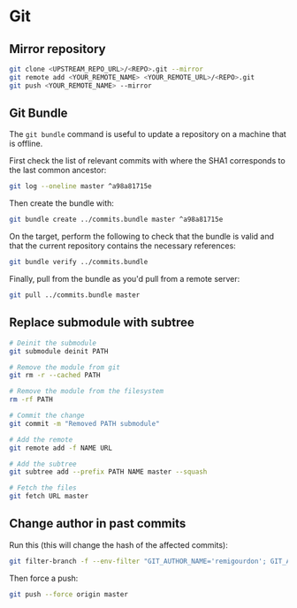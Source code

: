 # Git

## Mirror repository

```sh
git clone <UPSTREAM_REPO_URL>/<REPO>.git --mirror
git remote add <YOUR_REMOTE_NAME> <YOUR_REMOTE_URL>/<REPO>.git
git push <YOUR_REMOTE_NAME> --mirror
```


## Git Bundle

The `git bundle` command is useful to update  a repository on a machine that is offline.

First check the list of relevant commits with where the SHA1 corresponds to the last common ancestor:

```sh
git log --oneline master ^a98a81715e
```

Then create the bundle with:

```sh
git bundle create ../commits.bundle master ^a98a81715e
```

On the target, perform the following to check that the bundle is valid and that the current repository contains the necessary references:

```sh
git bundle verify ../commits.bundle
```

Finally, pull from the bundle as you'd pull from a remote server:

```sh
git pull ../commits.bundle master
```

## Replace submodule with subtree

```sh
# Deinit the submodule
git submodule deinit PATH

# Remove the module from git
git rm -r --cached PATH

# Remove the module from the filesystem
rm -rf PATH

# Commit the change
git commit -m "Removed PATH submodule"

# Add the remote
git remote add -f NAME URL

# Add the subtree
git subtree add --prefix PATH NAME master --squash

# Fetch the files
git fetch URL master
```

## Change author in past commits

Run this (this will change the hash of the affected commits):

```sh
git filter-branch -f --env-filter "GIT_AUTHOR_NAME='remigourdon'; GIT_AUTHOR_EMAIL='gourdon.remi@gmail.com'; GIT_COMMITTER_NAME='remigourdon'; GIT_COMMITTER_EMAIL='gourdon.remi@gmail.com';" HEAD;
```

Then force a push:

```sh
git push --force origin master
```
